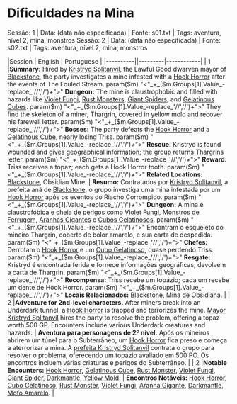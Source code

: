 # Dificuldades na Mina

Sessão: 1 | Data: (data não especificada) | Fonte: s01.txt | Tags: aventura, nível 2, mina, monstros
Sessão: 2 | Data: (data não especificada) | Fonte: s02.txt | Tags: aventura, nível 2, mina, monstros

|Session | English | Portuguese |
|----------||---------|------------|
| 1 |**Summary:** Hired by [Kristryd Splitanvil](kristryd_splitanvil.md), the Lawful Good dwarven mayor of [Blackstone](location_blackstone.md), the party investigates a mine infested with a [Hook Horror](monster_hook_horror.md) after the events of The Fouled Stream. param($m) "<"_+_($m.Groups[1].Value_-replace_'//','/')_+_">" **Dungeon:** The mine is claustrophobic and filled with hazards like [Violet Fungi](monster_violet_fungus.md), [Rust Monsters](monster_rust_monster.md), [Giant Spiders](monster_giant_spider.md), and [Gelatinous Cubes](monster_gelatinous_cube.md). param($m) "<"_+_($m.Groups[1].Value_-replace_'//','/')_+_">" They find the skeleton of a miner, Thargrin, covered in yellow mold and recover his farewell letter. param($m) "<"_+_($m.Groups[1].Value_-replace_'//','/')_+_">" **Bosses:** The party defeats the [Hook Horror](monster_hook_horror.md) and a [Gelatinous Cube](monster_gelatinous_cube.md), nearly losing Triss. param($m) "<"_+_($m.Groups[1].Value_-replace_'//','/')_+_">" **Rescue:** Kristryd is found wounded and gives geographical information; the group returns Thargrins letter. param($m) "<"_+_($m.Groups[1].Value_-replace_'//','/')_+_">" **Reward:** Triss receives a topaz; each gets a Hook Horror tooth. param($m) "<"_+_($m.Groups[1].Value_-replace_'//','/')_+_">" **Related Locations:** [Blackstone](location_blackstone.md), Obsidian Mine. | **Resumo:** Contratados por [Kristryd Splitanvil](kristryd_splitanvil.md), a prefeita anã de [Blackstone](location_blackstone.md), o grupo investiga uma mina infestada por um [Hook Horror](monster_hook_horror.md) após os eventos do Riacho Corrompido. param($m) "<"_+_($m.Groups[1].Value_-replace_'//','/')_+_">" **Dungeon:** A mina é claustrofóbica e cheia de perigos como [Violet Fungi](monster_violet_fungus.md), [Monstros de Ferrugem](monster_rust_monster.md), [Aranhas Gigantes](monster_giant_spider.md) e [Cubos Gelatinosos](monster_gelatinous_cube.md). param($m) "<"_+_($m.Groups[1].Value_-replace_'//','/')_+_">" Encontram o esqueleto do mineiro Thargrin, coberto de bolor amarelo, e sua carta de despedida. param($m) "<"_+_($m.Groups[1].Value_-replace_'//','/')_+_">" **Chefes:** Derrotam o [Hook Horror](monster_hook_horror.md) e um [Cubo Gelatinoso](monster_gelatinous_cube.md), quase perdendo Triss. param($m) "<"_+_($m.Groups[1].Value_-replace_'//','/')_+_">" **Resgate:** Kristryd é encontrada ferida e fornece informações geográficas; devolvem a carta de Thargrin. param($m) "<"_+_($m.Groups[1].Value_-replace_'//','/')_+_">" **Recompensa:** Triss recebe um topázio; cada um recebe um dente de Hook Horror. param($m) "<"_+_($m.Groups[1].Value_-replace_'//','/')_+_">" **Locais Relacionados:** [Blackstone](location_blackstone.md), Mina de Obsidiana. |
| 2 |**Adventure for 2nd-level characters.** After miners break into an Underdark tunnel, a [Hook Horror](hook_horror.md) is trapped and terrorizes the mine. [Mayor Kristryd Splitanvil](kristryd_splitanvil.md) hires the party to resolve the problem, offering a topaz worth 500 GP. Encounters include various Underdark creatures and hazards. | **Aventura para personagens de 2º nível.** Após os mineiros abrirem um túnel para o Subterrâneo, um [Hook Horror](hook_horror.md) fica preso e começa a aterrorizar a mina. A [prefeita Kristryd Splitanvil](kristryd_splitanvil.md) contrata o grupo para resolver o problema, oferecendo um topázio avaliado em 500 PO. Os encontros incluem várias criaturas e perigos do Subterrâneo. |
| 2 |**Notable Encounters:** [Hook Horror](hook_horror.md), [Gelatinous Cube](gelatinous_cube.md), [Rust Monster](rust_monster.md), [Violet Fungi](violet_fungi.md), [Giant Spider](giant_spider.md), [Darkmantle](darkmantle.md), [Yellow Mold](yellow_mold.md). | **Encontros Notáveis:** [Hook Horror](hook_horror.md), [Cubo Gelatinoso](gelatinous_cube.md), [Rust Monster](rust_monster.md), [Violet Fungi](violet_fungi.md), [Aranha Gigante](giant_spider.md), [Darkmantle](darkmantle.md), [Mofo Amarelo](yellow_mold.md). |


























